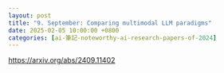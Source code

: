```yaml
---
layout: post
title: "9. September: Comparing multimodal LLM paradigms"
date: 2025-02-05 10:00:00 +0800
categories: [ai-筆記-noteworthy-ai-research-papers-of-2024]
---
```


https://arxiv.org/abs/2409.11402

